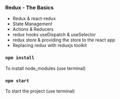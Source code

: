 ### Redux - The Basics

* Redux & react-redux
* State Management
* Actions & Reducers
* redux hooks useDispatch & useSelector
* redux store & providing the store to the react app
* Replacing redux with reduxjs toolkit

### `npm install`

To install node_modules (use terminal)

### `npm start`

To start the project (use terminal)